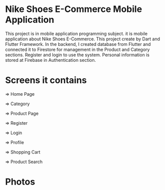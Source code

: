 # Nike Shoes E-Commerce Mobile Application
This project is in mobile application programming subject. it is mobile application about Nike Shoes E-Commerce. This project create by Dart and Flutter Framework.
In the backend, I created  database from Flutter and connected it to Firestore for management in the Product and Category sections. Register and login to use the system. Personal information is stored at Firebase in Authentication section.

# Screens it contains
<p> => Home Page <p/>
<p> => Category <p/>
<p> => Product Page  <p/>
<p> => Register <p/>
<p> => Login <p/>
<p> => Profile <p/>
<p> => Shopping Cart <p/>
<p> => Product Search <p/>

# Photos



